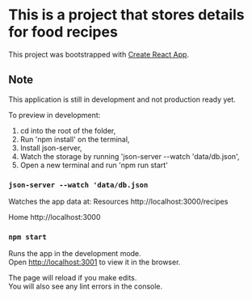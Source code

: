 # This is a project that stores details for food recipes

This project was bootstrapped with [Create React App](https://github.com/facebook/create-react-app).

## Note

This application is still in development and not production ready yet.

To preview in development:
1. cd into the root of the folder,
2. Run 'npm install' on the terminal,
3. Install json-server,
4. Watch the storage by running 'json-server --watch 'data/db.json',
5. Open a new terminal and run 'npm run start'

### `json-server --watch 'data/db.json`

Watches the app data at:
  Resources
  http://localhost:3000/recipes

  Home
  http://localhost:3000


### `npm start`

Runs the app in the development mode.\
Open [http://localhost:3001](http://localhost:3001) to view it in the browser.

The page will reload if you make edits.\
You will also see any lint errors in the console.
